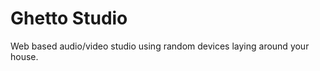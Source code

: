 Ghetto Studio
=============

Web based audio/video studio using random devices laying around your house.
